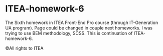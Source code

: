 # ITEA-homework-6

The Sixth homework in ITEA Front-End Pro course (through IT-Generation UA program). Page could be changed in couple next homeworks. I was trying to use BEM methodology, SCSS.
This is continuation of ITEA-homework-6.

©All rights to ITEA
